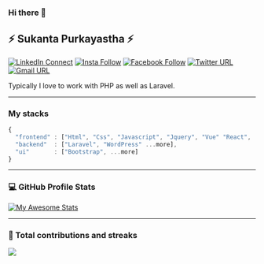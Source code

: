 ### Hi there 👋

## ⚡ Sukanta Purkayastha ⚡

[![LinkedIn Connect](https://img.shields.io/badge/%20-Connect-black?color=14171A&labelColor=0e76a8&logo=linkedin&logoColor=ffffff)](https://www.linkedin.com/in/sukanta-purkayastha-624b13134/)  [![Insta Follow](https://img.shields.io/badge/%20-Follow-black?color=14171A&labelColor=d81b60&logo=instagram&logoColor=ffffff)](https://www.instagram.com/s__p__showrav/)  [![Facebook Follow](https://img.shields.io/badge/%20-Connect-black?color=14171A&labelColor=1976d2&logo=facebook&logoColor=ffffff)](https://www.facebook.com/showrav.purkayastha.9/)  [![Twitter URL](https://img.shields.io/badge/%20-Follow-black?color=14171A&labelColor=1976d2&logo=twitter&logoColor=ffffff)](https://twitter.com/sp_showrav) [![Gmail URL](https://img.shields.io/badge/social--badge?style=social&label=email&logo=gmail)](mailto:sukantap@student.sust.edu)

Typically I love to work with PHP as well as Laravel.

----

### My stacks

```js
{
  "frontend" : ["Html", "Css", "Javascript", "Jquery", "Vue" "React", ...more],
  "backend"  : ["Laravel", "WordPress" ...more],
  "ui"       : ["Bootstrap", ...more]
}
```
----

### 💻 GitHub Profile Stats
	  
[![My Awesome Stats](https://awesome-github-stats.azurewebsites.net/user-stats/sukanta7660?cardType=level&theme=prussian&count_private=true&include_all_commits=true&hide_border=true)](https://git.io/awesome-stats-card)

----

### 🔭 Total contributions and streaks

<img src="https://github-readme-streak-stats.herokuapp.com/?user=sukanta7660&theme=prussian&hide_border=true"/>

